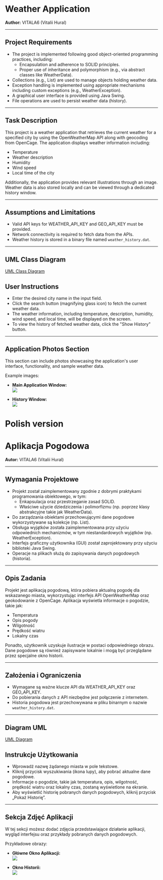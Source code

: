 # Weather Application

**Author:** VITALA6 (Vitalii Hural)

---

## Project Requirements

- The project is implemented following good object-oriented programming practices, including:
  - Encapsulation and adherence to SOLID principles.
  - Proper use of inheritance and polymorphism (e.g., via abstract classes like WeatherData).
- Collections (e.g., List) are used to manage objects holding weather data.
- Exception handling is implemented using appropriate mechanisms including custom exceptions (e.g., WeatherException).
- A graphical user interface is provided using Java Swing.
- File operations are used to persist weather data (history).

---

## Task Description

This project is a weather application that retrieves the current weather for a specified city by using the OpenWeatherMap API along with geocoding from OpenCage. The application displays weather information including:
- Temperature
- Weather description
- Humidity
- Wind speed
- Local time of the city

Additionally, the application provides relevant illustrations through an image. Weather data is also stored locally and can be viewed through a dedicated history window.

---

## Assumptions and Limitations

- Valid API keys for WEATHER_API_KEY and GEO_API_KEY must be provided.
- Network connectivity is required to fetch data from the APIs.
- Weather history is stored in a binary file named `weather_history.dat`.

---

## UML Class Diagram

[UML Class Diagram](https://github.com/VITALA6/WeatherApp/blob/master/WeatherAppUML.png)

## User Instructions

- Enter the desired city name in the input field.
- Click the search button (magnifying glass icon) to fetch the current weather data.
- The weather information, including temperature, description, humidity, wind speed, and local time, will be displayed on the screen.
- To view the history of fetched weather data, click the "Show History" button.

---

## Application Photos Section

This section can include photos showcasing the application's user interface, functionality, and sample weather data.

Example images:
- **Main Application Window:**  
  ![](https://cdn.discordapp.com/attachments/603599707796668426/1380991364422041711/image.png?ex=6845e3ee&is=6844926e&hm=2ee077053e79bf6b5b92d4c8dc3e03746b068e683268230257474e41f8f75c81&)

- **History Window:**  
  ![](https://cdn.discordapp.com/attachments/603599707796668426/1380991121731096687/image.png?ex=6845e3b4&is=68449234&hm=0c43c924180eb766d3bb003e7b9c13a768084c310aec9eea6da20c00e1e55202&)

# Polish version

# Aplikacja Pogodowa

**Autor:** VITALA6 (Vitalii Hural)

---

## Wymagania Projektowe

- Projekt został zaimplementowany zgodnie z dobrymi praktykami programowania obiektowego, w tym:
  - Enkapsulacja oraz przestrzeganie zasad SOLID.
  - Właściwe użycie dziedziczenia i polimorfizmu (np. poprzez klasy abstrakcyjne takie jak WeatherData).
- Do zarządzania obiektami przechowującymi dane pogodowe wykorzystywane są kolekcje (np. List).
- Obsługa wyjątków została zaimplementowana przy użyciu odpowiednich mechanizmów, w tym niestandardowych wyjątków (np. WeatherException).
- Interfejs graficzny użytkownika (GUI) został zaprojektowany przy użyciu biblioteki Java Swing.
- Operacje na plikach służą do zapisywania danych pogodowych (historia).

---

## Opis Zadania

Projekt jest aplikacją pogodową, która pobiera aktualną pogodę dla wskazanego miasta, wykorzystując interfejs API OpenWeatherMap oraz geokodowanie z OpenCage. Aplikacja wyświetla informacje o pogodzie, takie jak:
- Temperatura
- Opis pogody
- Wilgotność
- Prędkość wiatru
- Lokalny czas

Ponadto, użytkownik uzyskuje ilustracje w postaci odpowiedniego obrazu. Dane pogodowe są również zapisywane lokalnie i mogą być przeglądane przez specjalne okno historii.

---

## Założenia i Ograniczenia

- Wymagane są ważne klucze API dla WEATHER_API_KEY oraz GEO_API_KEY.
- Do pobierania danych z API niezbędne jest połączenie z internetem.
- Historia pogodowa jest przechowywana w pliku binarnym o nazwie `weather_history.dat`.

---

## Diagram UML

[UML Diagram](https://github.com/VITALA6/WeatherApp/blob/master/WeatherAppUML.png)

## Instrukcje Użytkowania

- Wprowadź nazwę żądanego miasta w pole tekstowe.
- Kliknij przycisk wyszukiwania (ikona lupy), aby pobrać aktualne dane pogodowe.
- Informacje o pogodzie, takie jak temperatura, opis, wilgotność, prędkość wiatru oraz lokalny czas, zostaną wyświetlone na ekranie.
- Aby wyświetlić historię pobranych danych pogodowych, kliknij przycisk „Pokaż Historię”.

---

## Sekcja Zdjęć Aplikacji

W tej sekcji możesz dodać zdjęcia przedstawiające działanie aplikacji, wygląd interfejsu oraz przykłady pobranych danych pogodowych.

Przykładowe obrazy:
- **Główne Okno Aplikacji:**  
  ![](https://cdn.discordapp.com/attachments/603599707796668426/1380991364422041711/image.png?ex=6845e3ee&is=6844926e&hm=2ee077053e79bf6b5b92d4c8dc3e03746b068e683268230257474e41f8f75c81&)

- **Okno Historii:**  
  ![](https://cdn.discordapp.com/attachments/603599707796668426/1380991121731096687/image.png?ex=6845e3b4&is=68449234&hm=0c43c924180eb766d3bb003e7b9c13a768084c310aec9eea6da20c00e1e55202&)
